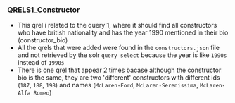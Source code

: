 ### QRELS1_Constructor
- This qrel i related to the query 1, where it should find all constructors who have british nationality and has the year 1990 mentioned in their bio (constructor_bio)
- All the qrels that were added were found in the `constructors.json` file and not retrieved by the solr `query select` because the year is like `1990s` instead of `1990s`
- There is one qrel that appear 2 times bacase although the constructor bio is the same, they are two 'different' constructors with different ids (`187`, `188`, `198`) and names (`McLaren-Ford`, `McLaren-Serenissima`, `McLaren-Alfa Romeo`)  